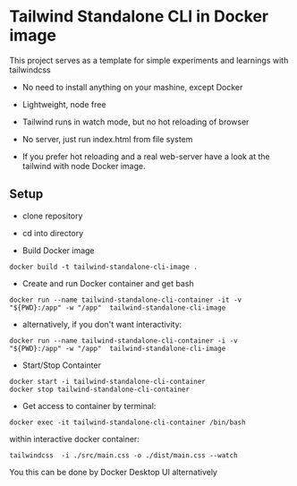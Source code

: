 # Tailwind Standalone CLI in Docker image


This project serves as a template for simple experiments and learnings with tailwindcss


* No need to install anything on your mashine, except Docker
* Lightweight, node free 
* Tailwind runs in watch mode, but no hot reloading of browser
* No server, just run index.html from file system

* If you prefer hot reloading and a real web-server have a look at the tailwind with node Docker image.


## Setup

* clone repository
* cd into directory

* Build Docker image

```shell
docker build -t tailwind-standalone-cli-image .
```

* Create and run Docker container and get bash
```shell
docker run --name tailwind-standalone-cli-container -it -v "${PWD}:/app" -w "/app"  tailwind-standalone-cli-image
```
* alternatively, if you don't want interactivity:
```shell
docker run --name tailwind-standalone-cli-container -i -v "${PWD}:/app" -w "/app"  tailwind-standalone-cli-image
```

* Start/Stop Containter
```shell
docker start -i tailwind-standalone-cli-container
docker stop tailwind-standalone-cli-container
```

* Get access to container by terminal:
```shell
docker exec -it tailwind-standalone-cli-container /bin/bash
```

within interactive docker container:

```shell
tailwindcss  -i ./src/main.css -o ./dist/main.css --watch
```

You this can be done by Docker Desktop UI alternatively